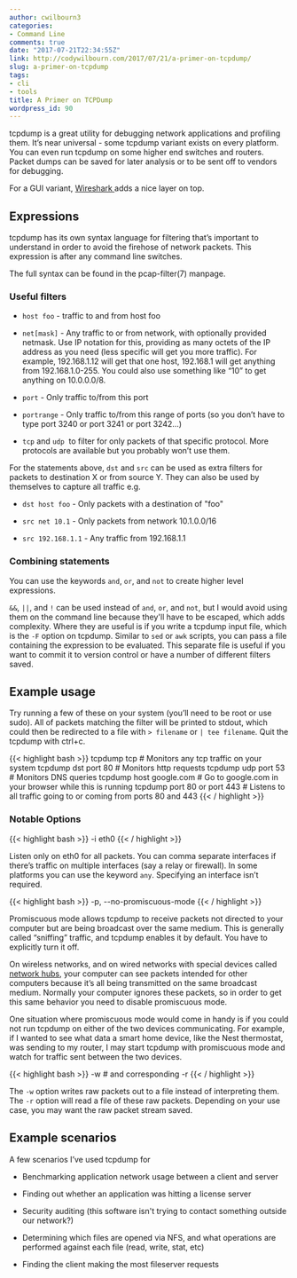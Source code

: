 ```yaml
---
author: cwilbourn3
categories:
- Command Line
comments: true
date: "2017-07-21T22:34:55Z"
link: http://codywilbourn.com/2017/07/21/a-primer-on-tcpdump/
slug: a-primer-on-tcpdump
tags:
- cli
- tools
title: A Primer on TCPDump
wordpress_id: 90
---
```


tcpdump is a great utility for debugging network applications and profiling them. It’s near universal - some tcpdump variant exists on every platform. You can even run tcpdump on some higher end switches and routers. Packet dumps can be saved for later analysis or to be sent off to vendors for debugging.
<!--more-->

For a GUI variant, [Wireshark ](https://www.wireshark.org/)adds a nice layer on top.


## Expressions


tcpdump has its own syntax language for filtering that’s important to understand in order to avoid the firehose of network packets. This expression is after any command line switches.

The full syntax can be found in the pcap-filter(7) manpage.


### Useful filters





	
  * `host foo` - traffic to and from host foo

	
  * ​​​`net[mask]` - Any traffic to or from network, with optionally provided netmask. Use IP notation for this, providing as many octets of the IP address as you need (less specific will get you more traffic). For example, 192.168.1.12 will get that one host, 192.168.1 will get anything from 192.168.1.0-255. You could also use something like “10” to get anything on 10.0.0.0/8.

	
  * `port` - Only traffic to/from this port

	
  * `portrange` - Only traffic to/from this range of ports (so you don’t have to type port 3240 or port 3241 or port 3242…)

	
  * `tcp` and `udp`  to filter for only packets of that specific protocol. More protocols are available but you probably won’t use them.


For the statements above, `dst` and `src` can be used as extra filters for packets to destination X or from source Y. They can also be used by themselves to capture all traffic
e.g.



	
  * `dst host foo` - Only packets with a destination of "foo"

	
  * `src net 10.1` - Only packets from network 10.1.0.0/16

	
  * `src 192.168.1.1` - Any traffic from 192.168.1.1




### Combining statements


You can use the keywords `and`, `or`, and `not` to create higher level expressions.

`&&`, `||`, and `!` can be used instead of `and`, `or`, and `not`, but I would avoid using them on the command line because they'll have to be escaped, which adds complexity. Where they are useful is if you write a tcpdump input file, which is the `-F` option on tcpdump. Similar to `sed` or `awk` scripts, you can pass a file containing the expression to be evaluated. This separate file is useful if you want to commit it to version control or have a number of different filters saved.


## Example usage


Try running a few of these on your system (you’ll need to be root or use sudo). All of packets matching the filter will be printed to stdout, which could then be redirected to a file with `> filename` or `| tee filename`. Quit the tcpdump with ctrl+c.

{{< highlight bash >}}
tcpdump tcp # Monitors any tcp traffic on your system
tcpdump dst port 80 # Monitors http requests
tcpdump udp port 53 # Monitors DNS queries
tcpdump host google.com # Go to google.com in your browser while this is running
tcpdump port 80 or port 443 # Listens to all traffic going to or coming from ports 80 and 443
{{< / highlight >}}


### Notable Options


{{< highlight bash >}}
-i eth0
{{< / highlight >}}

Listen only on eth0 for all packets. You can comma separate interfaces if there’s traffic on multiple interfaces (say a relay or firewall). In some platforms you can use the keyword `any`. Specifying an interface isn’t required.

{{< highlight bash >}}
-p, --no-promiscuous-mode
{{< / highlight >}}

Promiscuous mode allows tcpdump to receive packets not directed to your computer but are being broadcast over the same medium. This is generally called “sniffing” traffic, and tcpdump enables it by default. You have to explicitly turn it off.

On wireless networks, and on wired networks with special devices called [network hubs](http://en.wikipedia.org/wiki/Ethernet_hub), your computer can see packets intended for other computers because it’s all being transmitted on the same broadcast medium. Normally your computer ignores these packets, so in order to get this same behavior you need to disable promiscuous mode.

One situation where promiscuous mode would come in handy is if you could not run tcpdump on either of the two devices communicating. For example, if I wanted to see what data a smart home device, like the Nest thermostat, was sending to my router, I may start tcpdump with promiscuous mode and watch for traffic sent between the two devices.

{{< highlight bash >}}
-w # and corresponding -r
{{< / highlight >}}

The `-w` option writes raw packets out to a file instead of interpreting them. The `-r` option will read a file of these raw packets. Depending on your use case, you may want the raw packet stream saved.


## Example scenarios


A few scenarios I’ve used tcpdump for



	
  * Benchmarking application network usage between a client and server

	
  * Finding out whether an application was hitting a license server

	
  * Security auditing (this software isn't trying to contact something outside our network?)

	
  * Determining which files are opened via NFS, and what operations are performed against each file (read, write, stat, etc)

	
  * Finding the client making the most fileserver requests


